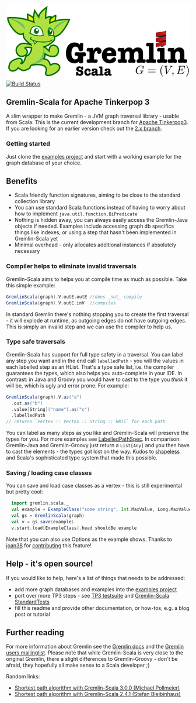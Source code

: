 ![logo](https://github.com/mpollmeier/gremlin-scala/raw/master/doc/images/gremlin-scala-logo.png)
[![Build Status](https://secure.travis-ci.org/mpollmeier/gremlin-scala.png?branch=stable)](http://travis-ci.org/mpollmeier/gremlin-scala)

## Gremlin-Scala for Apache Tinkerpop 3
A slim wrapper to make Gremlin - a JVM graph traversal library - usable from Scala. This is the current development branch for [Apache Tinkerpop3](https://github.com/apache/incubator-tinkerpop). If you are looking for an earlier version check out the [2.x branch](https://github.com/mpollmeier/gremlin-scala/tree/2.x).

### Getting started
Just clone the [examples project](https://github.com/mpollmeier/gremlin-scala-examples) and start with a working example for the graph database of your choice.

## Benefits
* Scala friendly function signatures, aiming to be close to the standard collection library
* You can use standard Scala functions instead of having to worry about how to implement `java.util.function.BiPredicate`
* Nothing is hidden away, you can always easily access the Gremlin-Java objects if needed. Examples include accessing graph db specifics things like indexes, or using a step that hasn't been implemented in Gremlin-Scala yet
* Minimal overhead - only allocates additional instances if absolutely necessary

### Compiler helps to eliminate invalid traversals
Gremlin-Scala aims to helps you at compile time as much as possible. Take this simple example:

```scala
GremlinScala(graph).V.outE.outE //does _not_ compile
GremlinScala(graph).V.outE.inV  //compiles
```

In standard Gremlin there's nothing stopping you to create the first traversal - it will explode at runtime, as
outgoing edges do not have outgoing edges. This is simply an invalid step and we can use the compiler to help us. 

### Type safe traversals
Gremlin-Scala has support for full type safety in a traversal. You can label any step you want and in the end call `labelledPath` - you will the values in each labelled step as an HList. That's a type safe list, i.e. the compiler guarantees the types, which also helps you auto-complete in your IDE. In contrast: in Java and Groovy you would have to cast to the type you *think* it will be, which is ugly and error prone. 
For example:

```scala
GremlinScala(graph).V.as("a")
  .out.as("b")
  .value[String]("name").as("c")
  .labelledPath
// returns `Vertex :: Vertex :: String :: HNil` for each path
```

You can label as many steps as you like and Gremlin-Scala will preserve the types for you. For more examples see [LabelledPathSpec](https://github.com/mpollmeier/gremlin-scala/blob/master/src/test/scala/gremlin/scala/LabelledPathSpec.scala).
In comparison: Gremlin-Java and Gremlin-Groovy just return a `List[Any]` and you then have to cast the elements - the types got lost on the way. Kudos to [shapeless](https://github.com/milessabin/shapeless/) and Scala's sophisticated type system that made this possible. 

### Saving / loading case classes
You can save and load case classes as a vertex - this is still experimental but pretty cool:

```scala
  import gremlin.scala._
  val example = ExampleClass("some string", Int.MaxValue, Long.MaxValue, Some("option type"))
  val gs = GremlinScala(graph)
  val v = gs.save(example)
  v.start.load[ExampleClass].head shouldBe example
```

Note that you can also use Options as the example shows.
Thanks to <a href="https://github.com/joan38">joan38</a> for <a href="https://github.com/mpollmeier/gremlin-scala/pull/66">contributing</a> this feature!

## Help - it's open source!
If you would like to help, here's a list of things that needs to be addressed:
* add more graph databases and examples into the [examples project](https://github.com/mpollmeier/gremlin-scala-examples)
* port over more TP3 steps - see [TP3 testsuite](https://github.com/apache/incubator-tinkerpop/tree/master/gremlin-test/src/main/java/org/apache/tinkerpop/gremlin/process/graph/traversal/step) and [Gremlin-Scala StandardTests](https://github.com/mpollmeier/gremlin-scala/blob/master/src/test/scala/gremlin/scala/GremlinStandardTestSuite.scala)
* fill this readme and provide other documentation, or how-tos, e.g. a blog post or tutorial

## Further reading
For more information about Gremlin see the [Gremlin docs](http://www.tinkerpop.com/docs/current/) and the [Gremlin users mailinglist](https://groups.google.com/forum/#!forum/gremlin-users).
Please note that while Gremlin-Scala is very close to the original Gremlin, there a slight differences to Gremlin-Groovy - don't be afraid, they hopefully all make sense to a Scala developer ;)

Random links:
* [Shortest path algorithm with Gremlin-Scala 3.0.0 (Michael
  Pollmeier)](http://www.michaelpollmeier.com/2014/12/27/gremlin-scala-shortest-path/)
* [Shortest path algorithm with Gremlin-Scala 2.4.1 (Stefan Bleibinhaus)](http://bleibinha.us/blog/2013/10/scala-and-graph-databases-with-gremlin-scala)

